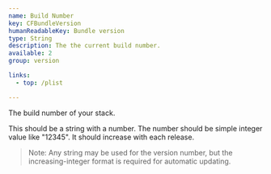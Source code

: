 ```yaml
---
name: Build Number
key: CFBundleVersion
humanReadableKey: Bundle version
type: String
description: The the current build number.
available: 2
group: version

links:
  - top: /plist

---
```


The build number of your stack.

This should be a string with a number. The number should be simple integer value like "12345". It should increase with each release.

> Note: Any string may be used for the version number, but the increasing-integer format is required for automatic updating.
